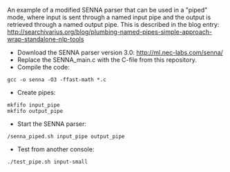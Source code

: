 An example of a modified SENNA parser that can be used in a "piped" mode, where input is sent through a named input pipe and the output is retrieved through a named output pipe. This is described in the blog entry: http://searchivarius.org/blog/plumbing-named-pipes-simple-approach-wrap-standalone-nlp-tools

* Download the SENNA parser version 3.0: http://ml.nec-labs.com/senna/ 
* Replace the SENNA_main.c with the C-file from this repository.
* Compile the code: 
```
gcc -o senna -O3 -ffast-math *.c
````
* Create pipes:
```
mkfifo input_pipe
mkfifo output_pipe
```
* Start the SENNA parser:
```
/senna_piped.sh input_pipe output_pipe
```
* Test from another console:
```
./test_pipe.sh input-small
```


